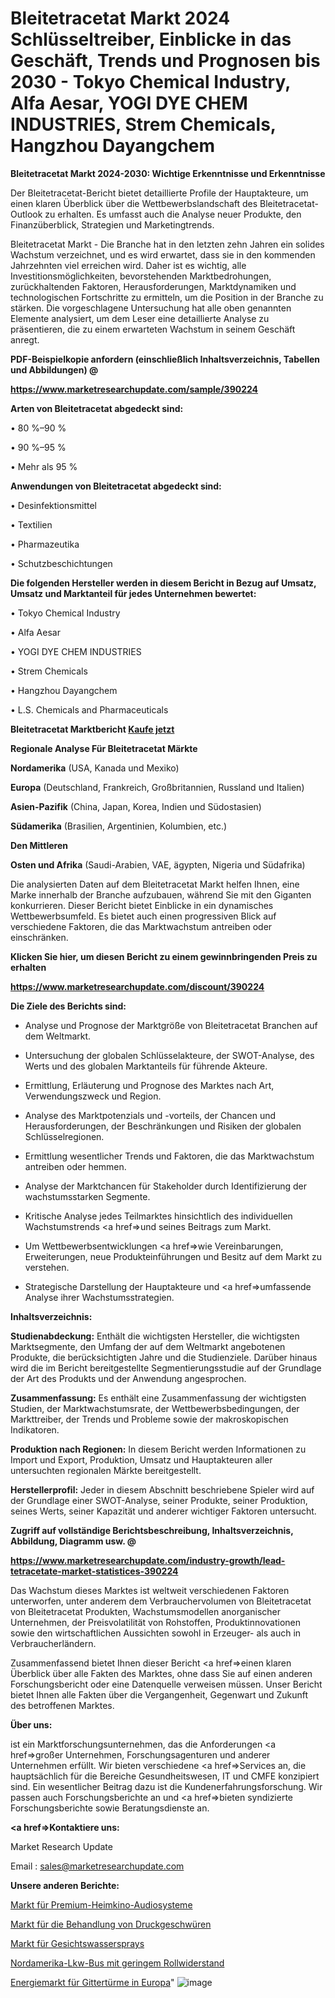 # Bleitetracetat Markt 2024 Schlüsseltreiber, Einblicke in das Geschäft, Trends und Prognosen bis 2030 - Tokyo Chemical Industry, Alfa Aesar, YOGI DYE CHEM INDUSTRIES, Strem Chemicals, Hangzhou Dayangchem

<strong>Bleitetracetat Markt 2024-2030: Wichtige Erkenntnisse und Erkenntnisse</strong>

Der Bleitetracetat-Bericht bietet detaillierte Profile der Hauptakteure, um einen klaren Überblick über die Wettbewerbslandschaft des Bleitetracetat-Outlook zu erhalten. Es umfasst auch die Analyse neuer Produkte, den Finanzüberblick, Strategien und Marketingtrends.

Bleitetracetat Markt - Die Branche hat in den letzten zehn Jahren ein solides Wachstum verzeichnet, und es wird erwartet, dass sie in den kommenden Jahrzehnten viel erreichen wird. Daher ist es wichtig, alle Investitionsmöglichkeiten, bevorstehenden Marktbedrohungen, zurückhaltenden Faktoren, Herausforderungen, Marktdynamiken und technologischen Fortschritte zu ermitteln, um die Position in der Branche zu stärken. Die vorgeschlagene Untersuchung hat alle oben genannten Elemente analysiert, um dem Leser eine detaillierte Analyse zu präsentieren, die zu einem erwarteten Wachstum in seinem Geschäft anregt.



<strong><b>PDF-Beispielkopie anfordern (einschließlich Inhaltsverzeichnis, Tabellen und Abbildungen) @ </b></strong>

<strong><a href=https://www.marketresearchupdate.com/sample/390224>

<strong>https://www.marketresearchupdate.com/sample/390224</u></a></strong></strong>



<strong>Arten von Bleitetracetat abgedeckt sind:</strong>

• 80 %–90 %

• 90 %–95 %

• Mehr als 95 %



<strong>Anwendungen von Bleitetracetat abgedeckt sind:</strong>

• Desinfektionsmittel

• Textilien

• Pharmazeutika

• Schutzbeschichtungen



<strong>Die folgenden Hersteller werden in diesem Bericht in Bezug auf Umsatz, Umsatz und Marktanteil für jedes Unternehmen bewertet:</strong>

• Tokyo Chemical Industry

• Alfa Aesar

• YOGI DYE CHEM INDUSTRIES

• Strem Chemicals

• Hangzhou Dayangchem

• L.S. Chemicals and Pharmaceuticals



<strong>Bleitetracetat Marktbericht <a href=https://www.marketresearchupdate.com/buynow/390224>Kaufe jetzt</a></strong>



<strong>Regionale Analyse Für Bleitetracetat Märkte</strong>



<strong>Nordamerika</strong> (USA, Kanada und Mexiko)



<strong>Europa</strong> (Deutschland, Frankreich, Großbritannien, Russland und Italien)



<strong>Asien-Pazifik</strong> (China, Japan, Korea, Indien und Südostasien)



<strong>Südamerika</strong> (Brasilien, Argentinien, Kolumbien, etc.)



<strong>Den Mittleren</strong> 

<strong>Osten und Afrika</strong> (Saudi-Arabien, VAE, ägypten, Nigeria und Südafrika)

Die analysierten Daten auf dem Bleitetracetat Markt helfen Ihnen, eine Marke innerhalb der Branche aufzubauen, während Sie mit den Giganten konkurrieren. Dieser Bericht bietet Einblicke in ein dynamisches Wettbewerbsumfeld. Es bietet auch einen progressiven Blick auf verschiedene Faktoren, die das Marktwachstum antreiben oder einschränken.



<strong>Klicken Sie hier, um diesen Bericht zu einem gewinnbringenden Preis zu erhalten
</strong>

<strong><a href=https://www.marketresearchupdate.com/discount/390224>https://www.marketresearchupdate.com/discount/390224</b></u></strong></a>



<strong>Die Ziele des Berichts sind:</strong>

- Analyse und Prognose der Marktgröße von Bleitetracetat Branchen auf dem Weltmarkt.

- Untersuchung der globalen Schlüsselakteure, der SWOT-Analyse, des Werts und des globalen Marktanteils für führende Akteure.

- Ermittlung, Erläuterung und Prognose des Marktes nach Art, Verwendungszweck und Region.

- Analyse des Marktpotenzials und -vorteils, der Chancen und Herausforderungen, der Beschränkungen und Risiken der globalen Schlüsselregionen.

- Ermittlung wesentlicher Trends und Faktoren, die das Marktwachstum antreiben oder hemmen.

- Analyse der Marktchancen für Stakeholder durch Identifizierung der wachstumsstarken Segmente.

- Kritische Analyse jedes Teilmarktes hinsichtlich des individuellen Wachstumstrends <a href=>und</a> seines Beitrags zum Markt.

- Um Wettbewerbsentwicklungen <a href=>wie</a> Vereinbarungen, Erweiterungen, neue Produkteinführungen und Besitz auf dem Markt zu verstehen.

- Strategische Darstellung der Hauptakteure und <a href=>umfas</a>sende Analyse ihrer Wachstumsstrategien.



<strong>Inhaltsverzeichnis:</strong>



<strong>Studienabdeckung:</strong> Enthält die wichtigsten Hersteller, die wichtigsten Marktsegmente, den Umfang der auf dem Weltmarkt angebotenen Produkte, die berücksichtigten Jahre und die Studienziele. Darüber hinaus wird die im Bericht bereitgestellte Segmentierungsstudie auf der Grundlage der Art des Produkts und der Anwendung angesprochen.



<strong>Zusammenfassung:</strong> Es enthält eine Zusammenfassung der wichtigsten Studien, der Marktwachstumsrate, der Wettbewerbsbedingungen, der Markttreiber, der Trends und Probleme sowie der makroskopischen Indikatoren.



<strong>Produktion nach Regionen:</strong> In diesem Bericht werden Informationen zu Import und Export, Produktion, Umsatz und Hauptakteuren aller untersuchten regionalen Märkte bereitgestellt.



<strong>Herstellerprofil:</strong> Jeder in diesem Abschnitt beschriebene Spieler wird auf der Grundlage einer SWOT-Analyse, seiner Produkte, seiner Produktion, seines Werts, seiner Kapazität und anderer wichtiger Faktoren untersucht.



<strong><b>Zugriff auf vollständige Berichtsbeschreibung, Inhaltsverzeichnis, Abbildung, Diagramm usw. @ </b></strong>

<strong><a href=https://www.marketresearchupdate.com/industry-growth/lead-tetracetate-market-statistices-390224>https://www.marketresearchupdate.com/industry-growth/lead-tetracetate-market-statistices-390224</a></strong>

Das Wachstum dieses Marktes ist weltweit verschiedenen Faktoren unterworfen, unter anderem dem Verbrauchervolumen von Bleitetracetat von Bleitetracetat Produkten, Wachstumsmodellen anorganischer Unternehmen, der Preisvolatilität von Rohstoffen, Produktinnovationen sowie den wirtschaftlichen Aussichten sowohl in Erzeuger- als auch in Verbraucherländern.

Zusammenfassend bietet Ihnen dieser Bericht <a href=>einen</a> klaren Überblick über alle Fakten des Marktes, ohne dass Sie auf einen anderen Forschungsbericht oder eine Datenquelle verweisen müssen. Unser Bericht bietet Ihnen alle Fakten über die Vergangenheit, Gegenwart und Zukunft des betroffenen Marktes.



<strong>Über uns:</strong>

 ist ein Marktforschungsunternehmen, das die Anforderungen <a href=>großer</a> Unternehmen, Forschungsagenturen und anderer Unternehmen erfüllt. Wir bieten verschiedene <a href=>Services</a> an, die hauptsächlich für die Bereiche Gesundheitswesen, IT und CMFE konzipiert sind. Ein wesentlicher Beitrag dazu ist die Kundenerfahrungsforschung. Wir passen auch Forschungsberichte an und <a href=>bieten</a> syndizierte Forschungsberichte sowie Beratungsdienste an.



<strong><a href=>Kontaktiere uns:</a></strong>

Market Research Update

Email : sales@marketresearchupdate.com



<strong>Unsere anderen Berichte:</strong>

<a href=https://www.linkedin.com/pulse/premium-home-theater-audio-systems-market-expects>Markt für Premium-Heimkino-Audiosysteme</a>

<a href=https://www.linkedin.com/pulse/pressure-ulcer-treatment-market-size-industry>Markt für die Behandlung von Druckgeschwüren</a>

<a href=https://www.linkedin.com/pulse/facial-water-spray-market-research-report-reveals>Markt für Gesichtswassersprays</a>

<a href=https://www.linkedin.com/pulse/north-america-low-rolling-resistance-truck-bus>Nordamerika-Lkw-Bus mit geringem Rollwiderstand</a>

<a href=https://www.linkedin.com/pulse/europe-lattice-towers-energy-market-2023-latest-sales>Energiemarkt für Gittertürme in Europa</a>"
![image](https://github.com/Gayatrikarjule/Market-Analysis-361/assets/97346546/2870559f-9820-4fa6-bd77-9fce2a1af858)
